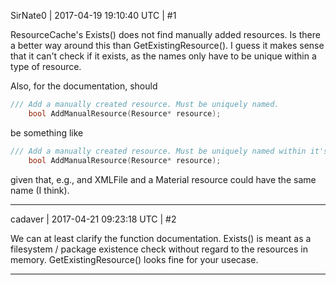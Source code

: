 SirNate0 | 2017-04-19 19:10:40 UTC | #1

ResourceCache's Exists() does not find manually added resources. Is there a better way around this than GetExistingResource(). I guess it makes sense that it can't check if it exists, as the names only have to be unique within a type of resource.

Also, for the documentation, should
```cpp
/// Add a manually created resource. Must be uniquely named.
    bool AddManualResource(Resource* resource);
```
be something like
```cpp
/// Add a manually created resource. Must be uniquely named within it's type.
    bool AddManualResource(Resource* resource);
```
given that, e.g., and XMLFile and a Material resource could have the same name (I think).

-------------------------

cadaver | 2017-04-21 09:23:18 UTC | #2

We can at least clarify the function documentation. Exists() is meant as a filesystem / package existence check without regard to the resources in memory. GetExistingResource() looks fine for your usecase.

-------------------------

